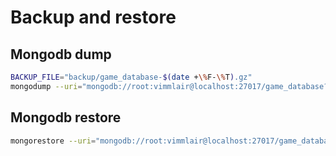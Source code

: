 # Backup and restore

## Mongodb dump
```bash
BACKUP_FILE="backup/game_database-$(date +\%F-\%T).gz"
mongodump --uri="mongodb://root:vimmlair@localhost:27017/game_database?directConnection=true&authSource=admin" --gzip --archive=$BACKUP_FILE
```

## Mongodb restore
```bash
mongorestore --uri="mongodb://root:vimmlair@localhost:27017/game_database?directConnection=true&authSource=admin" --gzip --archive=$BACKUP_FILE
```